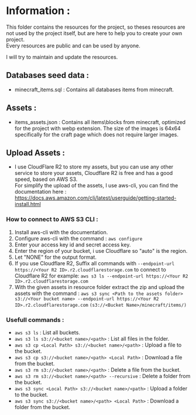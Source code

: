# Information :

This folder contains the resources for the project, so theses resources are not used by the project itself, but are here to help you to create your own project.  
Every resources are public and can be used by anyone.

I will try to maintain and update the resources.

## Databases seed data :

-   minecraft_items.sql : Contains all databases items from minecraft.

## Assets :

-   items_assets.json : Contains all items\blocks from minecraft, optimized for the project with webp extension. The size of the images is 64x64 specifically for the craft page which does not require larger images.

## Upload Assets :

-   I use CloudFlare R2 to store my assets, but you can use any other service to store your assets, Cloudflare R2 is free and has a good speed, based on AWS S3.  
    For simplify the upload of the assets, I use aws-cli, you can find the documentation here : https://docs.aws.amazon.com/cli/latest/userguide/getting-started-install.html

### How to connect to AWS S3 CLI :

1. Install aws-cli with the documentation.
2. Configure aws-cli with the command : `aws configure`
3. Enter your access key id and secret access key.
4. Enter the region of your bucket, i use Cloudflare so "auto" is the region.
5. Let "NONE" for the output format.
6. If you use Cloudflare R2, Suffix all commands with `--endpoint-url https://<Your R2 ID>.r2.cloudflarestorage.com` to connect to Cloudflare R2 for example: `aws s3 ls --endpoint-url https://<Your R2 ID>.r2.cloudflarestorage.com`
7. With the given assets in resource folder extract the zip and upload the assets with the command : `aws s3 sync <Path to the assets folder> s3://<Your bucket name> --endpoint-url https://<Your R2 ID>.r2.cloudflarestorage.com` `(s3://<Bucket Name>/minecraft/items/)`

### Usefull commands :

-   `aws s3 ls` : List all buckets.
-   `aws s3 ls s3://<bucket name>/<path>` : List all files in the folder.
-   `aws s3 cp <Local Path> s3://<bucket name>/<path>` : Upload a file to the bucket.
-   `aws s3 cp s3://<bucket name>/<path> <Local Path>` : Download a file from the bucket.
-   `aws s3 rm s3://<bucket name>/<path>` : Delete a file from the bucket.
-   `aws s3 rm s3://<bucket name>/<path> --recursive` : Delete a folder from the bucket.
-   `aws s3 sync <Local Path> s3://<bucket name>/<path>` : Upload a folder to the bucket.
-   `aws s3 sync s3://<bucket name>/<path> <Local Path>` : Download a folder from the bucket.
